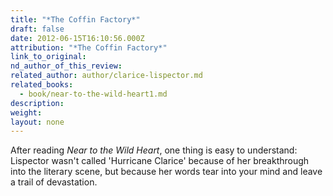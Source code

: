 ```yaml
---
title: "*The Coffin Factory*"
draft: false
date: 2012-06-15T16:10:56.000Z
attribution: "*The Coffin Factory*"
link_to_original:
nd_author_of_this_review:
related_author: author/clarice-lispector.md
related_books:
  - book/near-to-the-wild-heart1.md
description:
weight:
layout: none
---
```

After reading *Near to the Wild Heart*, one thing is easy to understand: Lispector wasn't called 'Hurricane Clarice' because of her breakthrough into the literary scene, but because her words tear into your mind and leave a trail of devastation.

